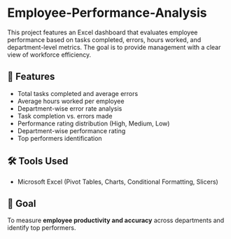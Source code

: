 # Employee-Performance-Analysis
This project features an Excel dashboard that evaluates employee performance based on tasks completed, errors, hours worked, and department-level metrics. The goal is to provide management with a clear view of workforce efficiency.
## 🚀 Features
- Total tasks completed and average errors
- Average hours worked per employee
- Department-wise error rate analysis
- Task completion vs. errors made
- Performance rating distribution (High, Medium, Low)
- Department-wise performance rating
- Top performers identification

## 🛠 Tools Used
- Microsoft Excel (Pivot Tables, Charts, Conditional Formatting, Slicers)

## 🎯 Goal
To measure **employee productivity and accuracy** across departments and identify top performers.
